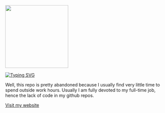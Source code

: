 
<img src="https://dimitris.siakavelis.gr/img/dimitris_siakavelis.jpg?v=1" width="200" height="200" />

[![Typing SVG](https://readme-typing-svg.herokuapp.com/?lines=Dimitris+Siakavelis)](https://git.io/typing-svg)

Well, this repo is pretty abandoned because I usually find very little time to spend outside work hours.
Usually I am fully devoted to my full-time job, hence the lack of code in my github repos.

<a href="https://dimitris.siakavelis.gr">Visit my website</a>


